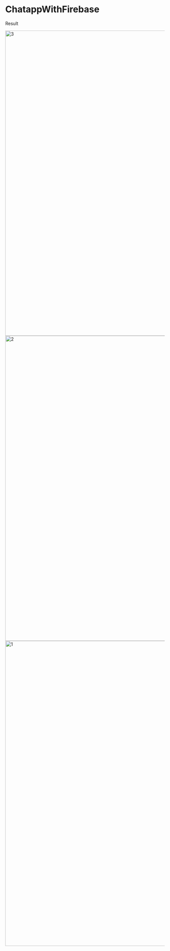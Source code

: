 # ChatappWithFirebase

Result

<img width="960" alt="3" src="https://github.com/abhiwebX/ChatappWithFirebase/assets/119113356/77005e76-feb5-4079-93ee-30de52df2fb7">
<img width="960" alt="2" src="https://github.com/abhiwebX/ChatappWithFirebase/assets/119113356/57c5ead5-dc9c-4039-a7d7-2bc94dcd74eb">
<img width="960" alt="1" src="https://github.com/abhiwebX/ChatappWithFirebase/assets/119113356/7148c875-fb96-4e30-be09-00fa12c991c0">
